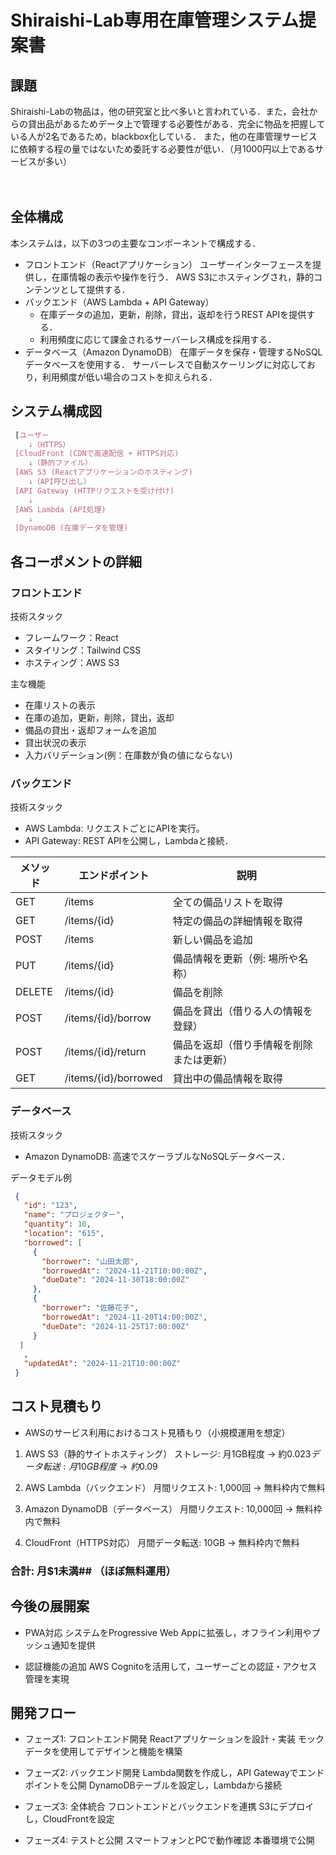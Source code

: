 # Shiraishi-Lab専用在庫管理システム提案書



## 課題
Shiraishi-Labの物品は，他の研究室と比べ多いと言われている．また，会社からの貸出品があるためデータ上で管理する必要性がある．完全に物品を把握している人が2名であるため，blackbox化している．
また，他の在庫管理サービスに依頼する程の量ではないため委託する必要性が低い．（月1000円以上であるサービスが多い）

　
## 全体構成
本システムは，以下の3つの主要なコンポーネントで構成する．
- フロントエンド（Reactアプリケーション）
		ユーザーインターフェースを提供し，在庫情報の表示や操作を行う．
		AWS S3にホスティングされ，静的コンテンツとして提供する．
- バックエンド（AWS Lambda + API Gateway）
  - 在庫データの追加，更新，削除，貸出，返却を行うREST APIを提供する．
  - 利用頻度に応じて課金されるサーバーレス構成を採用する．
- データベース（Amazon DynamoDB）
  在庫データを保存・管理するNoSQLデータベースを使用する．
  サーバーレスで自動スケーリングに対応しており，利用頻度が低い場合のコストを抑えられる．


## システム構成図
```scss
 [ユーザー
    ↓（HTTPS）
 [CloudFront (CDNで高速配信 + HTTPS対応)
    ↓（静的ファイル）
 [AWS S3 (Reactアプリケーションのホスティング)
    ↓（API呼び出し）
 [API Gateway (HTTPリクエストを受け付け)
    ↓
 [AWS Lambda (API処理)
    ↓
 [DynamoDB (在庫データを管理)
```



## 各コーポメントの詳細


### フロントエンド


 技術スタック

 
  - フレームワーク：React
  - スタイリング：Tailwind CSS
  - ホスティング：AWS S3

 主な機能

 
  - 在庫リストの表示
  - 在庫の追加，更新，削除，貸出，返却
  - 備品の貸出・返却フォームを追加
  - 貸出状況の表示
  - 入力バリデーション(例：在庫数が負の値にならない)

### バックエンド


技術スタック

 
  - AWS Lambda: リクエストごとにAPIを実行。
  - API Gateway: REST APIを公開し，Lambdaと接続．

| メソッド | エンドポイント | 説明 |
|--------|--------------|------|
 GET|	/items	|全ての備品リストを取得
 GET|	/items/{id}	|特定の備品の詳細情報を取得
 POST|	/items	|新しい備品を追加
 PUT|	/items/{id}	|備品情報を更新（例: 場所や名称）
 DELETE|	/items/{id}	|備品を削除
 POST|	/items/{id}/borrow	|備品を貸出（借りる人の情報を登録）
 POST|	/items/{id}/return	|備品を返却（借り手情報を削除または更新）
 GET|	/items/{id}/borrowed	|貸出中の備品情報を取得


### データベース


 技術スタック

 
  - Amazon DynamoDB: 高速でスケーラブルなNoSQLデータベース．

 データモデル例
  ```json
   {
     "id": "123",                  
     "name": "プロジェクター",     
     "quantity": 10,               
     "location": "615",        
     "borrowed": [                
       {
         "borrower": "山田太郎",     
         "borrowedAt": "2024-11-21T10:00:00Z", 
         "dueDate": "2024-11-30T18:00:00Z"    
       },
       {
         "borrower": "佐藤花子",     
         "borrowedAt": "2024-11-20T14:00:00Z",
         "dueDate": "2024-11-25T17:00:00Z"
       }
	]
     ,
     "updatedAt": "2024-11-21T10:00:00Z"
   }

  ``` 



## コスト見積もり


- AWSのサービス利用におけるコスト見積もり（小規模運用を想定）

1.	AWS S3（静的サイトホスティング）
		ストレージ: 月1GB程度 → 約$0.023
		データ転送: 月10GB程度 → 約$0.09

2.	AWS Lambda（バックエンド）
		月間リクエスト: 1,000回 → 無料枠内で無料

3.	Amazon DynamoDB（データベース）
		月間リクエスト: 10,000回 → 無料枠内で無料

4.	CloudFront（HTTPS対応）
		月間データ転送: 10GB → 無料枠内で無料

### 合計: 月$1未満## （ほぼ無料運用）



## 今後の展開案

- PWA対応
		システムをProgressive Web Appに拡張し，オフライン利用やプッシュ通知を提供

- 認証機能の追加
		AWS Cognitoを活用して，ユーザーごとの認証・アクセス管理を実現




## 開発フロー

- フェーズ1: フロントエンド開発
  Reactアプリケーションを設計・実装
  モックデータを使用してデザインと機能を構築

- フェーズ2: バックエンド開発
  Lambda関数を作成し，API Gatewayでエンドポイントを公開
  DynamoDBテーブルを設定し，Lambdaから接続

- フェーズ3: 全体統合
  フロントエンドとバックエンドを連携
  S3にデプロイし，CloudFrontを設定

- フェーズ4: テストと公開
  スマートフォンとPCで動作確認
  本番環境で公開

  
